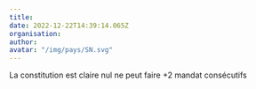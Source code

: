 ```yaml
---
title: 
date: 2022-12-22T14:39:14.065Z
organisation: 
author: 
avatar: "/img/pays/SN.svg"
---
```


La constitution est claire nul ne peut faire +2 mandat consécutifs 